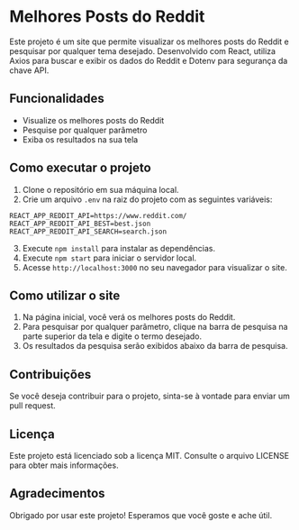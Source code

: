 # Melhores Posts do Reddit

Este projeto é um site que permite visualizar os melhores posts do Reddit e pesquisar por qualquer tema desejado. Desenvolvido com React, utiliza Axios para buscar e exibir os dados do Reddit e Dotenv para segurança da chave API.

## Funcionalidades

- Visualize os melhores posts do Reddit
- Pesquise por qualquer parâmetro
- Exiba os resultados na sua tela

## Como executar o projeto

1. Clone o repositório em sua máquina local.
2. Crie um arquivo `.env` na raiz do projeto com as seguintes variáveis:

```
REACT_APP_REDDIT_API=https://www.reddit.com/
REACT_APP_REDDIT_API_BEST=best.json
REACT_APP_REDDIT_API_SEARCH=search.json
```

3. Execute `npm install` para instalar as dependências.
4. Execute `npm start` para iniciar o servidor local.
5. Acesse `http://localhost:3000` no seu navegador para visualizar o site.

## Como utilizar o site

1. Na página inicial, você verá os melhores posts do Reddit.
2. Para pesquisar por qualquer parâmetro, clique na barra de pesquisa na parte superior da tela e digite o termo desejado.
3. Os resultados da pesquisa serão exibidos abaixo da barra de pesquisa.

## Contribuições

Se você deseja contribuir para o projeto, sinta-se à vontade para enviar um pull request.

## Licença

Este projeto está licenciado sob a licença MIT. Consulte o arquivo LICENSE para obter mais informações. 

## Agradecimentos

Obrigado por usar este projeto! Esperamos que você goste e ache útil.

